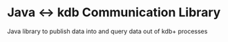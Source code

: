 # Java <-> kdb Communication Library

Java library to publish data into and query data out of kdb+ processes
